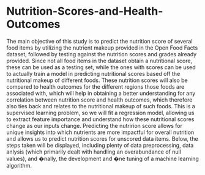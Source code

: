 # Nutrition-Scores-and-Health-Outcomes


The main objective of this study is to predict the nutrition score of several food items by utilizing the nutrient makeup provided in the Open Food Facts dataset, followed by testing against the nutrition scores and grades already provided. Since not all food items in the dataset obtain a nutritional score, these can be used as a testing set, while the ones with scores can be used to actually train a model in predicting nutritional scores based off the nutritional makeup of different foods. These nutrition scores will also be compared to health outcomes for the different regions those foods are associated with, which will help in obtaining a better understanding for any correlation between nutrition score and health outcomes, which therefore also ties back and relates to the nutritional makeup of such foods.
This is a supervised learning problem, so we will fit a regression model, allowing us to extract feature importance and understand how these nutritional scores change as our inputs change. Predicting the nutririon score allows for unique insights into which nutrients are more impactful for overall nutrition and allows us to predict nutrition scores for unscored data items.
Below, the steps taken will be displayed, including plenty of data preprocessing, data anlysis (which primarily dealt with handling an overabundance of null values), and �nally, the development and �ne tuning of a machine learning algorithm.
